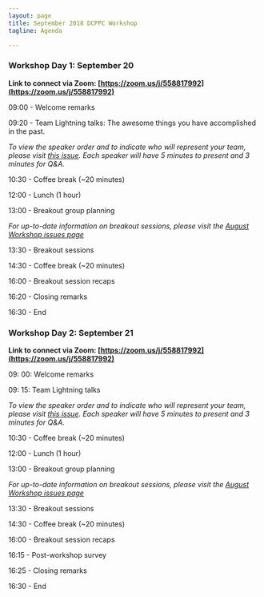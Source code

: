 ```yaml
---
layout: page
title: September 2018 DCPPC Workshop 
tagline: Agenda

---
```


### Workshop Day 1: September 20

**Link to connect via Zoom: [https://zoom.us/j/558817992](https://zoom.us/j/558817992)**

09:00 - Welcome remarks
 
09:20 - Team Lightning talks: The awesome things you have accomplished in the past.
  
_To view the speaker order and to indicate who will represent your team, please visit [this issue](https://github.com/dcppc/2018-september-workshop/issues/). Each speaker will have 5 minutes to present and 3 minutes for Q&A._


10:30 - Coffee break (~20 minutes)
 
12:00 -  Lunch (1 hour)         

13:00 -  Breakout group planning

_For up-to-date information on breakout sessions, please visit the [August Workshop issues page](https://github.com/dcppc/2018-september-workshop/issues)_

13:30 -  Breakout sessions

14:30 - Coffee break (~20 minutes)

16:00 - Breakout session recaps
 
16:20 - Closing remarks

16:30 - End


### Workshop Day 2: September 21

**Link to connect via Zoom: [https://zoom.us/j/558817992](https://zoom.us/j/558817992)**


09: 00: Welcome remarks
 
09: 15: Team Lightning talks

_To view the speaker order and to indicate who will represent your team, please visit [this issue](https://github.com/dcppc/2018-august-workshop/issues/). Each speaker will have 5 minutes to present and 3 minutes for Q&A._

10:30 - Coffee break (~20 minutes)
 
12:00 -  Lunch (1 hour)         

13:00 -  Breakout group planning

_For up-to-date information on breakout sessions, please visit the [August Workshop issues page](https://github.com/dcppc/2018-august-workshop/issues)_

13:30 -  Breakout sessions

14:30 - Coffee break (~20 minutes)

16:00 - Breakout session recaps

16:15 - Post-workshop survey
 
16:25 - Closing remarks

16:30 - End
 

